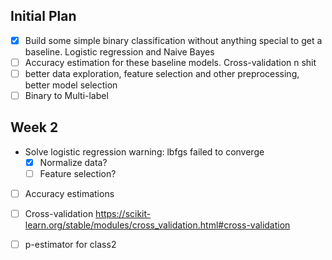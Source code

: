 ## Initial Plan

- [x] Build some simple binary classification without anything special to get a baseline. Logistic regression and Naive Bayes
- [ ] Accuracy estimation for these baseline models. Cross-validation n shit
- [ ] better data exploration, feature selection and other preprocessing, better model selection
- [ ] Binary to Multi-label

## Week 2

* Solve logistic regression warning: lbfgs failed to converge
	- [x] Normalize data?
	- [ ] Feature selection?

- [ ] Accuracy estimations
- [ ] Cross-validation https://scikit-learn.org/stable/modules/cross_validation.html#cross-validation
- [ ] p-estimator for class2

